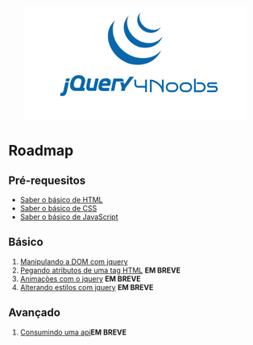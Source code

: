 <p align="center">
	<img src="./images/logo-jquery4noobs.png"/>
</p>

# Roadmap

## Pré-requesitos

* [Saber o básico de HTML](https://github.com/sorenhe4rt/HTML4Noobs)
* [Saber o básico de CSS](https://github.com/mathh95/css4noobs)
*  [Saber o básico de JavaScript](https://github.com/ThiagoDellaNoce/javascript4noobs)

## Básico
1. [Manipulando a DOM com jquery](./01-basico/manipulando-dom.md)
1. [Pegando atributos de uma tag HTML]() **EM BREVE**
1. [Animações com o jquery]() **EM BREVE**
1. [Alterando estilos com jquery]() **EM BREVE**
## Avançado

1. [Consumindo uma api]()**EM BREVE**


